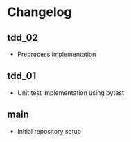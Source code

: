 # Changelog

## tdd_02

- Preprocess implementation

## tdd_01

- Unit test implementation using pytest

## main

- Initial repository setup